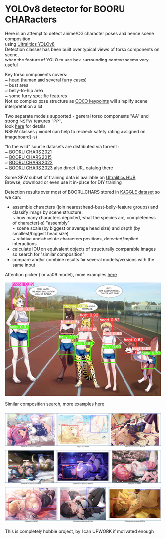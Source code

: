 # YOLOv8 detector for BOORU CHARacters

Here is an attempt to detect anime/CG character poses and hence scene composition <br>
using [Ultralitics YOLOv8](https://github.com/ultralytics/ultralytics) <br>
Detection classes has been built over typical views of torso components on scene, <br>
when the feature of YOLO to use box-surrounding context seems very useful <br>

Key torso components covers: <br>
~ head (human and several furry cases) <br>
~ bust area <br>
~ belly-to-hip area <br>
~ some furry specific features <br>
Not so complex pose structure as [COCO keypoints](https://cocodataset.org/#keypoints-2020) will simplify scene interpretation a lot <br>

Two separate models supported - general torso components "AA" and strong NSFW features "PP", <br>
look [here](models/README.md) for details <br>
NSFW classes / model can help to recheck safety rating assigned on imageboard(-s) <br>

"In the wild" source datasets are distributed via torrent : <br>
~ [BOORU CHARS 2021](https://nyaa.si/view/1384820) <br>
~ [BOORU CHARS 2015](https://nyaa.si/view/1468367) <br>
~ [BOORU CHARS 2022](https://nyaa.si/view/1547662) <br>
~ [BOORU CHARS 2023](https://nyaa.si/view/1740396) also direct URL catalog there <br>

Some SFW subset of training data is available on [Ultralitics HUB](https://hub.ultralytics.com/datasets/W1NNLLAb9HH7WvWj1nwP) <br>
Browse, download or even use it in-place for DIY training <br>

Detection results over most of BOORU_CHARS stored in [KAGGLE dataset](https://www.kaggle.com/datasets/printcraft/yolov8-torso-detections-over-booru-chars) so we can:<br>
- assemble characters (join nearest head-bust-belly-feature groups) and classify image by scene structure: <br>
  ~ how many characters depicted, what the species are, completeness of character(-s) "assembly" <br>
  ~ scene scale (by biggest or average head size) and depth (by smallest/biggest head size) <br>
  ~ relative and absolute characters positions, detected/implied interactions <br>
- calculate IOU on equivalent objects of structurally comparable images so search for "similar composition" <br>
- compare and/or combine results for several models/versions with the same input <br>

Attention picker (for aa09 model), more examples [here](images09aa) <br>
<br>
![Attention picker](images/1c28005fdf4b262ae894a3da4dfc777cd0b98ac3.jpg)
<br>

Similar composition search, more examples [here](images) <br>
<br>
![Similar composition search](images/BCB_sim_002.jpg)
<br>

This is completely hobbie project, by I can UPWORK if motivated enough <br>
